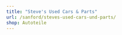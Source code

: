 ```yaml
---
title: "Steve's Used Cars & Parts"
url: /sanford/steves-used-cars-und-parts/
shop: Autoteile
---
```

